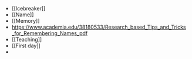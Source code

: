 - [[Icebreaker]]
- [[Name]]
- [[Memory]]
- https://www.academia.edu/38180533/Research_based_Tips_and_Tricks_for_Remembering_Names_pdf
- [[Teaching]]
- [[First day]]
-